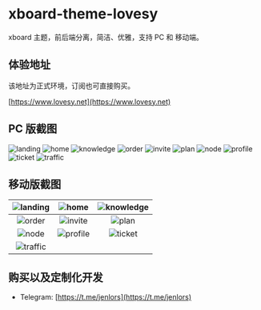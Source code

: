 # xboard-theme-lovesy

xboard 主题，前后端分离，简洁、优雅，支持 PC 和 移动端。

## 体验地址

该地址为正式环境，订阅也可直接购买。

[https://www.lovesy.net](https://www.lovesy.net)

## PC 版截图

![landing](./screenshots/pc/landing.png)
![home](./screenshots/pc/home.png)
![knowledge](./screenshots/pc/knowledge.png)
![order](./screenshots/pc/order.png)
![invite](./screenshots/pc/invite.png)
![plan](./screenshots/pc/plan.png)
![node](./screenshots/pc/node.png)
![profile](./screenshots/pc/profile.png)
![ticket](./screenshots/pc/ticket.png)
![traffic](./screenshots/pc/traffic.png)

## 移动版截图

| ![landing](./screenshots/mobile/landing.png) |    ![home](./screenshots/mobile/home.png)    | ![knowledge](./screenshots/mobile/knowledge.png) |
| :------------------------------------------: | :------------------------------------------: | :----------------------------------------------: |
|   ![order](./screenshots/mobile/order.png)   |  ![invite](./screenshots/mobile/invite.png)  |      ![plan](./screenshots/mobile/plan.png)      |
|    ![node](./screenshots/mobile/node.png)    | ![profile](./screenshots/mobile/profile.png) |    ![ticket](./screenshots/mobile/ticket.png)    |
| ![traffic](./screenshots/mobile/traffic.png) |                                              |                                                  |

## 购买以及定制化开发

- Telegram: [https://t.me/jenlors](https://t.me/jenlors)
